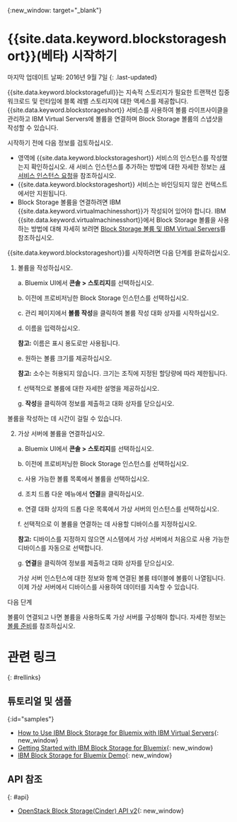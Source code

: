 {:new_window: target="_blank"} 

# {{site.data.keyword.blockstorageshort}}(베타) 시작하기

마지막 업데이트 날짜: 2016년 9월 7일
{: .last-updated}

{{site.data.keyword.blockstoragefull}}는 지속적 스토리지가 필요한 트랜잭션 집중 워크로드 및 런타임에 블록 레벨 스토리지에 대한 액세스를 제공합니다. {{site.data.keyword.blockstorageshort}} 서비스를 사용하여 볼륨 라이프사이클을 관리하고 IBM Virtual Servers에 볼륨을 연결하며 Block Storage 볼륨의 스냅샷을 작성할 수 있습니다. 

시작하기 전에 다음 정보를 검토하십시오. 

* 영역에 {{site.data.keyword.blockstorageshort}} 서비스의 인스턴스를 작성했는지 확인하십시오. 새 서비스 인스턴스를 추가하는 방법에 대한 자세한 정보는 [새 서비스 인스턴스 요청](../../services/reqnsi.html#req_instance)을 참조하십시오.
* {{site.data.keyword.blockstorageshort}} 서비스는 바인딩되지 않은 컨텍스트에서만 지원됩니다.  
* Block Storage 볼륨을 연결하려면 IBM {{site.data.keyword.virtualmachinesshort}}가 작성되어 있어야 합니다. IBM {{site.data.keyword.virtualmachinesshort}}에서 Block Storage 볼륨을 사용하는 방법에 대해 자세히 보려면 [Block Storage 볼륨 및 IBM Virtual Servers](../../virtualmachines/vm_create.html#storage_BS)를 참조하십시오.  

{{site.data.keyword.blockstorageshort}}를 시작하려면 다음 단계를 완료하십시오. 

1. 볼륨을 작성하십시오. 
   
   a. Bluemix UI에서 **콘솔 > 스토리지**를 선택하십시오.

   b. 이전에 프로비저닝한 Block Storage 인스턴스를 선택하십시오.

   c. 관리 페이지에서 **볼륨 작성**을 클릭하여 볼륨 작성 대화 상자를 시작하십시오.

   d.	이름을 입력하십시오.  
   
      **참고:** 이름은 표시 용도로만 사용됩니다.
   
   e. 원하는 볼륨 크기를 제공하십시오. 
   
      **참고:** 소수는 허용되지 않습니다. 크기는 조직에 지정된 할당량에 따라 제한됩니다. 
   
   f.	선택적으로 볼륨에 대한 자세한 설명을 제공하십시오.
   
   g.	**작성**을 클릭하여 정보를 제출하고 대화 상자를 닫으십시오.

  볼륨을 작성하는 데 시간이 걸릴 수 있습니다. 

2. 가상 서버에 볼륨을 연결하십시오. 

   a. Bluemix UI에서 **콘솔 > 스토리지**를 선택하십시오.

   b. 이전에 프로비저닝한 Block Storage 인스턴스를 선택하십시오.

   c. 사용 가능한 볼륨 목록에서 볼륨을 선택하십시오.
   
   d.	조치 드롭 다운 메뉴에서 **연결**을 클릭하십시오.
   
   e.	연결 대화 상자의 드롭 다운 목록에서 가상 서버의 인스턴스를 선택하십시오. 
   
   f.	선택적으로 이 볼륨을 연결하는 데 사용할 디바이스를 지정하십시오. 
   
      **참고:** 디바이스를 지정하지 않으면 시스템에서 가상 서버에서 처음으로 사용 가능한 디바이스를 자동으로 선택합니다.
   
   g.	**연결**을 클릭하여 정보를 제출하고 대화 상자를 닫으십시오.
   
   가상 서버 인스턴스에 대한 정보와 함께 연결된 볼륨 테이블에 볼륨이 나열됩니다. 이제 가상 서버에서 디바이스를 사용하여 데이터를 지속할 수 있습니다.  
 
다음 단계

볼륨이 연결되고 나면 볼륨을 사용하도록 가상 서버를 구성해야 합니다. 자세한 정보는 [볼륨 준비](../BlockStorage/blockstorage_preparingvolume.html)를 참조하십시오. 

# 관련 링크 
{: #rellinks}

## 튜토리얼 및 샘플
{:id="samples"}

* [How to Use IBM Block Storage for Bluemix with IBM Virtual Servers](https://developer.ibm.com/bluemix/2016/02/24/use-block-storage-for-bluemix-with-virtual-servers/){: new_window}
* [Getting Started with IBM Block Storage for Bluemix](https://developer.ibm.com/bluemix/2016/02/15/getting-started-with-block-storage/){: new_window}
* [IBM Block Storage for Bluemix Demo](https://www.youtube.com/watch?v=3gCIHYKU1rE&list=PLzpeuWUENMK2d3L5qCITo2GQEt-7r0oqm&index=45){: new_window}

## API 참조 
{: #api}
* [OpenStack Block Storage(Cinder) API v2](http://developer.openstack.org/api-ref-blockstorage-v2.html){: new_window}

